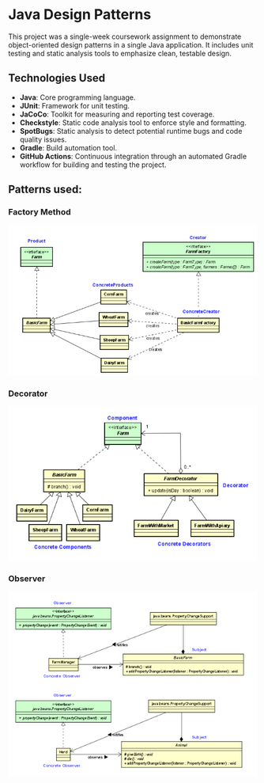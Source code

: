 # Java Design Patterns
This project was a single-week coursework assignment to demonstrate object-oriented design patterns in a single Java application.
It includes unit testing and static analysis tools to emphasize clean, testable design.

## Technologies Used
- **Java**: Core programming language.
- **JUnit**: Framework for unit testing.
- **JaCoCo**: Toolkit for measuring and reporting test coverage.
- **Checkstyle**: Static code analysis tool to enforce style and formatting.
- **SpotBugs**: Static analysis to detect potential runtime bugs and code quality issues.
- **Gradle**: Build automation tool.
- **GitHub Actions**: Continuous integration through an automated Gradle workflow for building and testing the project.



## Patterns used:

### Factory Method

![Alt text](image.png)
 


### Decorator

![Alt text](image-1.png)


### Observer

![Alt text](image-5.png)
